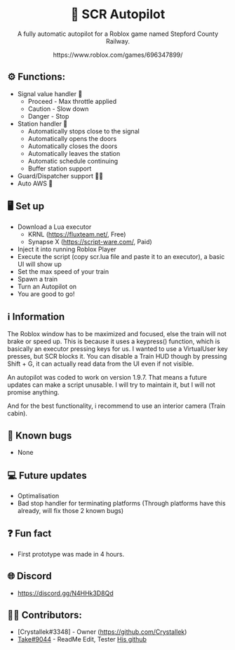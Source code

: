 <h1 align="center">🚄 SCR Autopilot</h1>
<p align="center">A fully automatic autopilot for a Roblox game named Stepford County Railway.</p>
<p align="center">https://www.roblox.com/games/696347899/</p>

## ⚙️ Functions:
  - Signal value handler 🚦
    - Proceed - Max throttle applied
    - Caution - Slow down
    - Danger - Stop
  - Station handler 🚉
    - Automatically stops close to the signal
    - Automatically opens the doors
    - Automatically closes the doors
    - Automatically leaves the station
    - Automatic schedule continuing
    - Buffer station support
  - Guard/Dispatcher support 💂‍♂️
  - Auto AWS 🌻
## 🖥️ Set up
  - Download a Lua executor
    - KRNL (https://fluxteam.net/, Free)
    - Synapse X (https://script-ware.com/, Paid)
  - Inject it into running Roblox Player
  - Execute the script (copy scr.lua file and paste it to an executor), a basic UI will show up
  - Set the max speed of your train
  - Spawn a train
  - Turn an Autopilot on
  - You are good to go!
## ℹ️ Information
  The Roblox window has to be maximized and focused, else the train will not brake or speed up. This is because it uses a keypress() function, which is basically an executor pressing keys for us. I wanted to use a VirtualUser key presses, but SCR blocks it. You can disable a Train HUD though by pressing Shift + G, it can actually read data from the UI even if not visible.
  
  An autopilot was coded to work on version 1.9.7. That means a future updates can make a script unusable. I will try to maintain it, but I will not promise anything.
  
  And for the best functionality, i recommend to use an interior camera (Train cabin).

## 🐛 Known bugs
  - None

## 💻 Future updates
  - Optimalisation
  - Bad stop handler for terminating platforms (Through platforms have this already, will fix those 2 known bugs)

## ❓ Fun fact
  - First prototype was made in 4 hours.

## 🌐 Discord
  - https://discord.gg/N4HHk3D8Qd

## 👨‍💻 Contributors:
- [Crystallek#3348] - Owner (https://github.com/Crystallek)
- [Take#9044](https://discord.com/users/1075053921044799518) - ReadMe Edit, Tester  [His github](https://github.com/takoda121)
